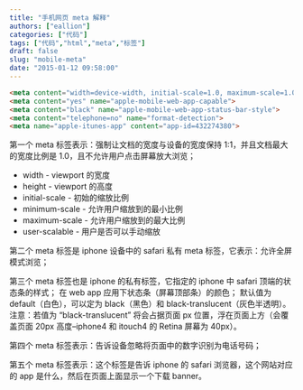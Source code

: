 ```yaml
---
title: "手机网页 meta 解释"
authors: ["eallion"]
categories: ["代码"]
tags: ["代码","html","meta","标签"]
draft: false
slug: "mobile-meta"
date: "2015-01-12 09:58:00"
---
```


```html
<meta content="width=device-width, initial-scale=1.0, maximum-scale=1.0, user-scalable=0" name="viewport">
<meta content="yes" name="apple-mobile-web-app-capable">
<meta content="black" name="apple-mobile-web-app-status-bar-style">
<meta content="telephone=no" name="format-detection">
<meta name="apple-itunes-app" content="app-id=432274380">
```

第一个 meta 标签表示：强制让文档的宽度与设备的宽度保持 1:1，并且文档最大的宽度比例是 1.0，且不允许用户点击屏幕放大浏览；

- width - viewport 的宽度
- height - viewport 的高度
- initial-scale - 初始的缩放比例  
- minimum-scale - 允许用户缩放到的最小比例
- maximum-scale - 允许用户缩放到的最大比例  
- user-scalable - 用户是否可以手动缩放

第二个 meta 标签是 iphone 设备中的 safari 私有 meta 标签，它表示：允许全屏模式浏览；

第三个 meta 标签也是 iphone 的私有标签，它指定的 iphone 中 safari 顶端的状态条的样式；
在 web app 应用下状态条（屏幕顶部条）的颜色；
默认值为 default（白色），可以定为 black（黑色）和 black-translucent（灰色半透明）。
注意：若值为 “black-translucent” 将会占据页面 px 位置，浮在页面上方（会覆盖页面 20px 高度–iphone4 和 itouch4 的 Retina 屏幕为 40px）。

第四个 meta 标签表示：告诉设备忽略将页面中的数字识别为电话号码；

第五个 meta 标签表示：这个标签是告诉 iphone 的 safari 浏览器，这个网站对应的 app 是什么，然后在页面上面显示一个下载 banner。

